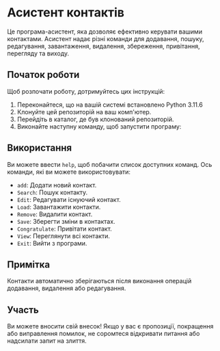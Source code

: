 # Асистент контактів

Це програма-асистент, яка дозволяє ефективно керувати вашими контактами. Асистент надає різні команди для додавання, пошуку, редагування, завантаження, видалення, збереження, привітання, перегляду та виходу.

## Початок роботи

Щоб розпочати роботу, дотримуйтесь цих інструкцій:

1. Переконайтеся, що на вашій системі встановлено Python 3.11.6
2. Клонуйте цей репозиторій на ваш комп'ютер.
3. Перейдіть в каталог, де був клонований репозиторій.
4. Виконайте наступну команду, щоб запустити програму:

## Використання

Ви можете ввести `help`, щоб побачити список доступних команд. Ось команди, які ви можете використовувати:

- `add`: Додати новий контакт.
- `Search`: Пошук контакту.
- `Edit`: Редагувати існуючий контакт.
- `Load`: Завантажити контакти.
- `Remove`: Видалити контакт.
- `Save`: Зберегти зміни в контактах.
- `Congratulate`: Привітати контакт.
- `View`: Переглянути всі контакти.
- `Exit`: Вийти з програми.

## Примітка

Контакти автоматично зберігаються після виконання операцій додавання, видалення або редагування.

## Участь

Ви можете вносити свій внесок! Якщо у вас є пропозиції, покращення або виправлення помилок, не соромтеся відкривати питання або надсилати запит на злиття.